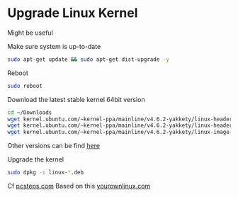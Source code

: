 # Upgrade Linux Kernel
Might be useful

Make sure system is up-to-date
``` bash
sudo apt-get update && sudo apt-get dist-upgrade -y
```

Reboot
``` bash
sudo reboot
```

Download the latest stable kernel 64bit version
``` bash
cd ~/Downloads
wget kernel.ubuntu.com/~kernel-ppa/mainline/v4.6.2-yakkety/linux-headers-4.6.2-040602_4.6.2-040602.201606100516_all.deb
wget kernel.ubuntu.com/~kernel-ppa/mainline/v4.6.2-yakkety/linux-headers-4.6.2-040602-generic_4.6.2-040602.201606100516_amd64.deb
wget kernel.ubuntu.com/~kernel-ppa/mainline/v4.6.2-yakkety/linux-image-4.6.2-040602-generic_4.6.2-040602.201606100516_amd64.deb
```

Other versions can be find [here](http://kernel.ubuntu.com/~kernel-ppa/mainline/)

Upgrade the kernel
``` bash
sudo dpkg -i linux-*.deb
```

Cf [pcsteps.com](https://www.pcsteps.com/858-kernel-upgrade-linux-mint-ubuntu/)
Based on this [yourownlinux.com](http://www.yourownlinux.com/2016/06/how-to-install-linux-kernel-4-6-2-in-linux.html)
